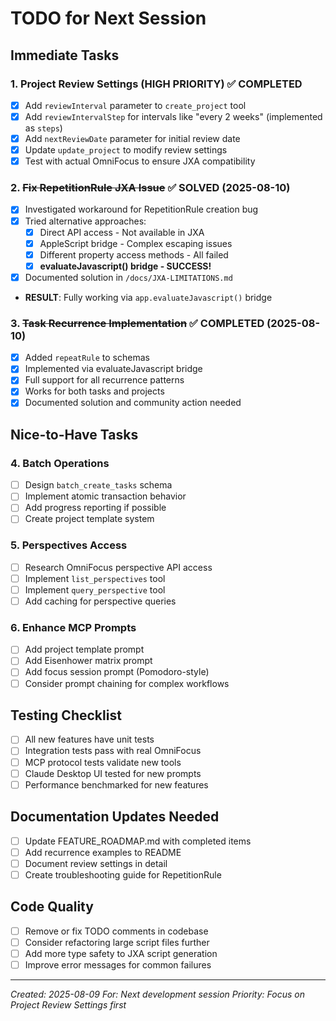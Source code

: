 # TODO for Next Session

## Immediate Tasks

### 1. Project Review Settings (HIGH PRIORITY) ✅ COMPLETED
- [x] Add `reviewInterval` parameter to `create_project` tool
- [x] Add `reviewIntervalStep` for intervals like "every 2 weeks" (implemented as `steps`)
- [x] Add `nextReviewDate` parameter for initial review date
- [x] Update `update_project` to modify review settings
- [x] Test with actual OmniFocus to ensure JXA compatibility

### 2. ~~Fix RepetitionRule JXA Issue~~ ✅ SOLVED (2025-08-10)
- [x] Investigated workaround for RepetitionRule creation bug
- [x] Tried alternative approaches:
  - [x] Direct API access - Not available in JXA
  - [x] AppleScript bridge - Complex escaping issues
  - [x] Different property access methods - All failed
  - [x] **evaluateJavascript() bridge - SUCCESS!**
- [x] Documented solution in `/docs/JXA-LIMITATIONS.md`
- **RESULT**: Fully working via `app.evaluateJavascript()` bridge

### 3. ~~Task Recurrence Implementation~~ ✅ COMPLETED (2025-08-10)
- [x] Added `repeatRule` to schemas
- [x] Implemented via evaluateJavascript bridge
- [x] Full support for all recurrence patterns
- [x] Works for both tasks and projects
- [x] Documented solution and community action needed

## Nice-to-Have Tasks

### 4. Batch Operations
- [ ] Design `batch_create_tasks` schema
- [ ] Implement atomic transaction behavior
- [ ] Add progress reporting if possible
- [ ] Create project template system

### 5. Perspectives Access
- [ ] Research OmniFocus perspective API access
- [ ] Implement `list_perspectives` tool
- [ ] Implement `query_perspective` tool
- [ ] Add caching for perspective queries

### 6. Enhance MCP Prompts
- [ ] Add project template prompt
- [ ] Add Eisenhower matrix prompt
- [ ] Add focus session prompt (Pomodoro-style)
- [ ] Consider prompt chaining for complex workflows

## Testing Checklist
- [ ] All new features have unit tests
- [ ] Integration tests pass with real OmniFocus
- [ ] MCP protocol tests validate new tools
- [ ] Claude Desktop UI tested for new prompts
- [ ] Performance benchmarked for new features

## Documentation Updates Needed
- [ ] Update FEATURE_ROADMAP.md with completed items
- [ ] Add recurrence examples to README
- [ ] Document review settings in detail
- [ ] Create troubleshooting guide for RepetitionRule

## Code Quality
- [ ] Remove or fix TODO comments in codebase
- [ ] Consider refactoring large script files further
- [ ] Add more type safety to JXA script generation
- [ ] Improve error messages for common failures

---

*Created: 2025-08-09*
*For: Next development session*
*Priority: Focus on Project Review Settings first*